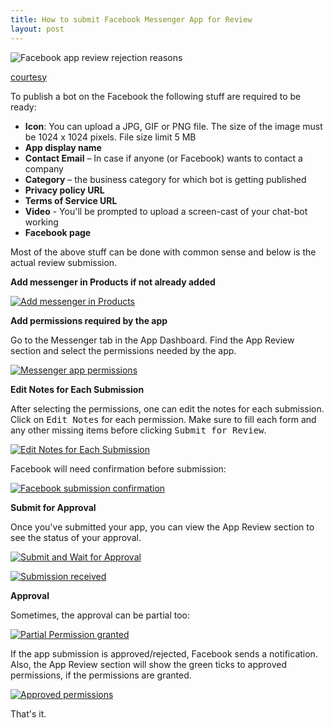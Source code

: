 ```yaml
---
title: How to submit Facebook Messenger App for Review
layout: post
---
```


![Facebook app review rejection reasons](https://picpicsocial.com/wp-content/uploads/2014/05/facebook-login-review.jpg)

[courtesy](https://picpicsocial.com/update-to-facebook-app-review/)

To publish a bot on the Facebook the following stuff are required to be ready:

 - **Icon**: You can upload a JPG, GIF or PNG file. The size of the image must be 1024 x 1024 pixels. File size limit 5 MB
 - **App display name**
 - **Contact Email** – In case if anyone (or Facebook) wants to contact a company
 - **Category** – the business category for which bot is getting published
 - **Privacy policy URL**
 - **Terms of Service URL**
 - **Video** - You'll be prompted to upload a screen-cast of your chat-bot working
 - **Facebook page**

Most of the above stuff can be done with common sense and below is the actual review submission.

**Add messenger in Products if not already added**

[![Add messenger in Products][2]][2]

**Add permissions required by the app**

Go to the Messenger tab in the App Dashboard. Find the App Review section and select the permissions needed by the app.

[![Messenger app permissions][3]][3]

**Edit Notes for Each Submission**

After selecting the permissions, one can edit the notes for each submission. Click on <kbd>Edit Notes</kbd> for each permission. Make sure to fill each form and any other missing items before clicking <kbd>Submit for Review</kbd>.

[![Edit Notes for Each Submission][4]][4]

Facebook will need confirmation before submission:

[![Facebook submission confirmation][5]][5]

**Submit for Approval**

Once you've submitted your app, you can view the App Review section to see the status of your approval.

[![Submit and Wait for Approval][6]][6]

[![Submission received][7]][7]


**Approval**

Sometimes, the approval can be partial too:

[![Partial Permission granted][8]][8]

If the app submission is approved/rejected, Facebook sends a notification. Also, the App Review section will show the green ticks to approved permissions, if the permissions are granted.

[![Approved permissions][9]][9]

That's it.


  [1]: https://stackoverflow.com/questions/46812145/what-platform-to-select-for-facebook-messenger-app-review#comment80573864_46812145
  [2]: https://i.stack.imgur.com/FIjdk.png
  [3]: https://i.stack.imgur.com/EBgGi.png
  [4]: https://i.stack.imgur.com/u1zBd.png
  [5]: https://i.stack.imgur.com/C9mHF.png
  [6]: https://i.stack.imgur.com/rm40N.png
  [7]: https://i.stack.imgur.com/B95dk.png
  [8]: https://i.stack.imgur.com/PH4o9.png
  [9]: https://i.stack.imgur.com/HEnPN.png

